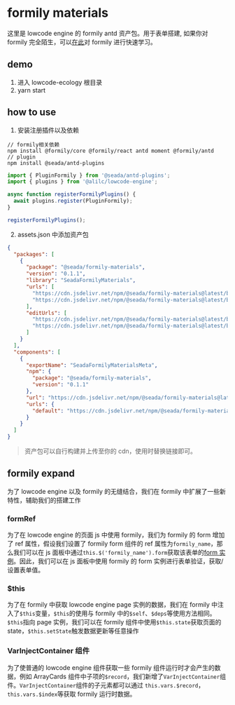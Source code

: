 # formily materials

这里是 lowcode engine 的 formily antd 资产包。用于表单搭建, 如果你对 formily 完全陌生，可以[在此](https://v2.formilyjs.org/zh-CN/guide)对 formily 进行快速学习。

## demo

1. 进入 lowcode-ecology 根目录
2. yarn start

## how to use

1. 安装注册插件以及依赖

```
// formily相关依赖
npm install @formily/core @formily/react antd moment @formily/antd
// plugin
npm install @seada/antd-plugins
```

```javascript
import { PluginFormily } from '@seada/antd-plugins';
import { plugins } from '@alilc/lowcode-engine';

async function registerFormilyPlugins() {
  await plugins.register(PluginFormily);
}

registerFormilyPlugins();
```

2. assets.json 中添加资产包

```json
{
  "packages": [
    {
      "package": "@seada/formily-materials",
      "version": "0.1.1",
      "library": "SeadaFormilyMaterials",
      "urls": [
        "https://cdn.jsdelivr.net/npm/@seada/formily-materials@latest/build/lowcode/view.js",
        "https://cdn.jsdelivr.net/npm/@seada/formily-materials@latest/build/lowcode/view.css"
      ],
      "editUrls": [
        "https://cdn.jsdelivr.net/npm/@seada/formily-materials@latest/build/lowcode/view.js",
        "https://cdn.jsdelivr.net/npm/@seada/formily-materials@latest/build/lowcode/view.css"
      ]
    }
  ],
  "components": [
    {
      "exportName": "SeadaFormilyMaterialsMeta",
      "npm": {
        "package": "@seada/formily-materials",
        "version": "0.1.1"
      },
      "url": "https://cdn.jsdelivr.net/npm/@seada/formily-materials@latest/build/lowcode/meta.js",
      "urls": {
        "default": "https://cdn.jsdelivr.net/npm/@seada/formily-materials@latest/build/lowcode/meta.js"
      }
    }
  ]
}
```

> 资产包可以自行构建并上传至你的 cdn，使用时替换链接即可。

## formily expand

为了 lowcode engine 以及 formily 的无缝结合，我们在 formily 中扩展了一些新特性，辅助我们的搭建工作

### formRef

为了在 lowcode engine 的页面 js 中使用 formily，我们为 formily 的 form 增加了 ref 属性，假设我们设置了 formily form 组件的 ref 属性为`formily_name`，那么我们可以在 js 面板中通过`this.$('formily_name').form`获取该表单的[form 实例](https://core.formilyjs.org/zh-CN/api/models/form)。因此，我们可以在 js 面板中使用 formily 的 form 实例进行表单验证，获取/设置表单值。

### $this

为了在 formily 中获取 lowcode engine page 实例的数据，我们在 formily 中注入了`$this`变量，`$this`的使用与 formily 中的`$self`、`$deps`等使用方法相同。`$this`指向 page 实例，我们可以在 formily 组件中使用`$this.state`获取页面的 state，`$this.setState`触发数据更新等任意操作

### VarInjectContainer 组件

为了使普通的 lowcode engine 组件获取一些 formily 组件运行时才会产生的数据，例如 ArrayCards 组件中子项的`$record`，我们新增了`VarInjectContainer`组件。`VarInjectContainer`组件的子元素都可以通过 `this.vars.$record`，`this.vars.$index`等获取 formily 运行时数据。
